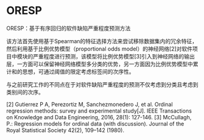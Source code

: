 # ORESP
ORESP：基于有序回归的软件缺陷严重程度预测方法

该方法首先使用基于Spearman的特征选择方法来尝试移除数据集内的冗余特征，然后利用基于比例优势模型（proportional odds model）的神经网络[2]对软件项目中模块的严重程度进行预测，该模型将比例优势模型[3]引入到神经网络的输出层，一方面可以保留神经网络模型多分类的优势，另一方面因为比例优势模型中累计和的思想，可通过阈值的限定考虑标签间的次序性。

与之前研究工作的不同点在于对软件缺陷严重程度的预测不仅考虑到分类且考虑到类别间的次序。

[2]	 Gutierrez P A, Perezortiz M, Sanchezmonedero J, et al. Ordinal regression methods: survey and experimental study[J]. IEEE Transactions on Knowledge and Data Engineering, 2016, 28(1): 127-146.
[3]	 McCullagh, P.: Regression models for ordinal data (with discussion). Journal of the Royal Statistical Society 42(2), 109–142 (1980).
